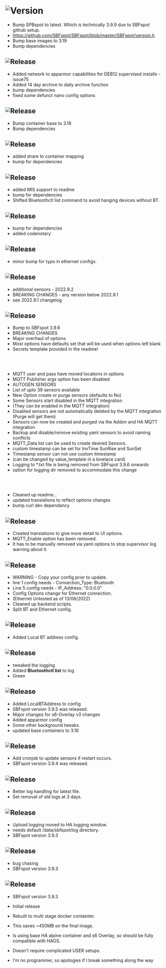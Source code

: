 <!-- https://developers.home-assistant.io/docs/add-ons/presentation#keeping-a-changelog -->

# ![Version](https://img.shields.io/badge/dynamic/yaml?label=Version&query=%24.version&url=https%3A%2F%2Fraw.githubusercontent.com%2Fhabuild%2Fhassio-addons%2Fmain%2Fhaos-sbfspot%2Fconfig.yaml)

- Bump SPBspot to latest. Which is technically 3.9.9 due to SBFspot github setup.
- https://github.com/SBFspot/SBFspot/blob/master/SBFspot/version.h
- Bump base images to 3.19
- Bump dependencies

## ![Release][release-shield-2023-7-1]

[release-shield-2023-7-1]: https://img.shields.io/badge/version-2023.7.1-blue.svg

- Added network to apparmor capabilities for DEB12 supervised installs - issue75
- Added 14 day archive to daily archive function
- bump dependencies
- fixed some defunct nano config options

## ![Release][release-shield-2023-6-1]

[release-shield-2023-6-1]: https://img.shields.io/badge/version-2023.6.1-blue.svg

- Bump container base to 3.18
- Bump dependencies

## ![Release][release-shield-2023-1-1]

[release-shield-2023-1-1]: https://img.shields.io/badge/version-2023.1.1-blue.svg

- added share to container mapping
- bump for dependencies

## ![Release][release-shield-2022-11-1]

[release-shield-2022-11-1]: https://img.shields.io/badge/version-2022.11.1-blue.svg

- added MIS support to readme
- bump for dependencies
- Shifted Bluetoothctl list command to avoid hanging devices without BT.

## ![Release][release-shield-2022-10-3]

[release-shield-2022-10-3]: https://img.shields.io/badge/version-2022.10.3-blue.svg

- bump for dependencies
- added codenotary

## ![Release][release-shield-2022-10-1]

[release-shield-2022-10-1]: https://img.shields.io/badge/version-2022.10.1-blue.svg

- minor bump for typo in ethernet configs.

## ![Release][release-shield-2022-9-2]

[release-shield-2022-9-2]: https://img.shields.io/badge/version-2022.9.2-blue.svg

- additional sensors - 2022.9.2
- BREAKING CHANGES - any version below 2022.9.1
- see 2022.9.1 changelog

## ![Release][release-shield-2022-9-1]

[release-shield-2022-9-1]: https://img.shields.io/badge/version-2022.9.1-blue.svg

- Bump to SBFspot 3.9.6
- BREAKING CHANGES
- Major overhaul of options
- Most options have defaults set that will be used when options left blank
- Secrets template provided in the readme!

<br></br>

- MQTT user and pass have moved locations in options
- MQTT Publisher args option has been disabled
- AUTOGEN SENSORS
- List of upto 39 sensors available
- New Option create or purge sensors (defaults to No)
- Some Sensors start disabled in the MQTT integration
- (They can be enabled in the MQTT integration)
- Disabled sensors are not automatically deleted by the MQTT integration (Purge will get them)
- Sensors can now be created and purged via the Addon and HA MQTT integration
- Backup and disable/remove existing yaml sensors to avoid naming conflicts
- MQTT_Data list can be used to create desired Sensors.
- custom timestamp can be set for InvTime SunRise and SunSet
- Timestamp sensor can not use custom timestamp
- (can be changed by value_template in a lovelace card)
- Logging to \*.txt file is being removed from SBFspot 3.9.6 onwards
- option for logging dir removed to accommodate this change

<br></br>

- Cleaned up readme...
- updated translations to reflect options changes
- bump curl dev dependancy

## ![Release][release-shield-2022-8-4]

[release-shield-2022-8-4]: https://img.shields.io/badge/version-2022.8.4-blue.svg

- Created translations to give more detail to UI options.
- MQTT_Enable option has been removed.
- It has to be manually removed via yaml options to stop supervisor log warning about it.

## ![Release][release-shield-2022-8-3]

[release-shield-2022-8-3]: https://img.shields.io/badge/version-2022.8.3-blue.svg

- WARNING - Copy your config prior to update.
- line 1 config needs - Connection_Type: Bluetooth
- Line 5 config needs - IP_Address: "0.0.0.0"
- Config Options change for Ethernet connection.
- (Ethernet Untested as of 13/08/2022)
- Cleaned up backend scripts.
- Split BT and Ethernet config.

## ![Release][release-shield-2022-8-2]

[release-shield-2022-8-2]: https://img.shields.io/badge/version-2022.8.2-blue.svg

- Added Local BT address config.

## ![Release][release-shield-2022-8-1]

[release-shield-2022-8-1]: https://img.shields.io/badge/version-2022.8.1-blue.svg

- tweaked the logging
- Added **Bluetoothctl list** to log
- Green

## ![Release][release-shield-2022-7-5]

[release-shield-2022-7-5]: https://img.shields.io/badge/version-2022.7.5-blue.svg

- Added LocalBTAddress to config
- SBFspot version 3.9.5 was released.
- Major changes for s6-Overlay v3 changes
- Added apparmor config
- Some other background tweaks.
- updated base containers to 3.16

## ![Release][release-shield-2022-3-5]

[release-shield-2022-3-5]: https://img.shields.io/badge/version-2022.3.5-blue.svg

- Add cronjob to update sensors if restart occurs.
- SBFspot version 3.9.4 was released.

## ![Release][release-shield-2022-3-4]

[release-shield-2022-3-4]: https://img.shields.io/badge/version-2022.3.4-blue.svg

- Better log handling for latest file.
- Set removal of old logs at 3 days.

## ![Release][release-shield-2022-3-3]

[release-shield-2022-3-3]: https://img.shields.io/badge/version-2022.3.3-blue.svg

- Upload logging moved to HA logging window.
- needs default /data/sbfspot/log directory.
- SBFspot version 3.9.3

## ![Release][release-shield-2022-3-2]

[release-shield-2022-3-2]: https://img.shields.io/badge/version-2022.3.2-blue.svg

- bug chasing
- SBFspot version 3.9.3

## ![Release][release-shield]

[release-shield]: https://img.shields.io/badge/version-2022.3.1-blue.svg

- SBFspot version 3.9.3
- Initial release
- Rebuilt to multi stage docker containter.
- This saves ~450MB on the final image.
- Is using base HA alpine container and s6 Overlay, so should be fully compatible with HAOS.
- Doesn't require complicated USER setups.

- I'm no programmer, so apologies if I break something along the way
